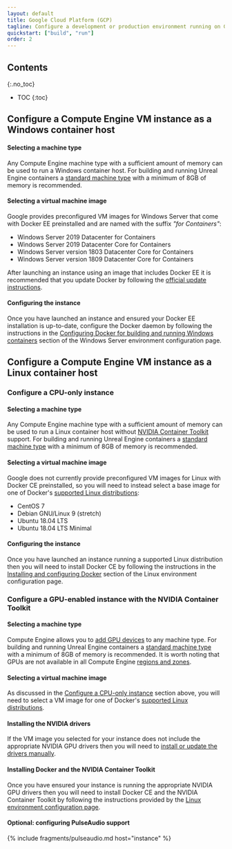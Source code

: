 ```yaml
---
layout: default
title: Google Cloud Platform (GCP)
tagline: Configure a development or production environment running on GCP.
quickstart: ["build", "run"]
order: 2
---
```


## Contents
{:.no_toc}

* TOC
{:toc}


## Configure a Compute Engine VM instance as a Windows container host

#### Selecting a machine type

Any Compute Engine machine type with a sufficient amount of memory can be used to run a Windows container host. For building and running Unreal Engine containers a [standard machine type](https://cloud.google.com/compute/docs/machine-types#standard_machine_types) with a minimum of 8GB of memory is recommended.

#### Selecting a virtual machine image

Google provides preconfigured VM images for Windows Server that come with Docker EE preinstalled and are named with the suffix *"for Containers"*:

- Windows Server 2019 Datacenter for Containers
- Windows Server 2019 Datacenter Core for Containers
- Windows Server version 1803 Datacenter Core for Containers
- Windows Server version 1809 Datacenter Core for Containers

After launching an instance using an image that includes Docker EE it is recommended that you update Docker by following the [official update instructions](https://docs.docker.com/install/windows/docker-ee/#update-docker-engine---enterprise).

#### Configuring the instance

Once you have launched an instance and ensured your Docker EE installation is up-to-date, configure the Docker daemon by following the instructions in the [Configuring Docker for building and running Windows containers](./local-windows-server#configuring-docker-for-building-and-running-windows-containers) section of the Windows Server environment configuration page.


## Configure a Compute Engine VM instance as a Linux container host

### Configure a CPU-only instance

#### Selecting a machine type

Any Compute Engine machine type with a sufficient amount of memory can be used to run a Linux container host without [NVIDIA Container Toolkit](../concepts/nvidia-docker) support. For building and running Unreal Engine containers a [standard machine type](https://cloud.google.com/compute/docs/machine-types#standard_machine_types) with a minimum of 8GB of memory is recommended.

#### Selecting a virtual machine image

Google does not currently provide preconfigured VM images for Linux with Docker CE preinstalled, so you will need to instead select a base image for one of Docker's [supported Linux distributions](https://docs.docker.com/install/#supported-platforms):

- CentOS 7
- Debian GNU/Linux 9 (stretch)
- Ubuntu 18.04 LTS
- Ubuntu 18.04 LTS Minimal

#### Configuring the instance

Once you have launched an instance running a supported Linux distribution then you will need to install Docker CE by following the instructions in the [Installing and configuring Docker](./local-linux#installing-and-configuring-docker) section of the Linux environment configuration page.

### Configure a GPU-enabled instance with the NVIDIA Container Toolkit

#### Selecting a machine type

Compute Engine allows you to [add GPU devices](https://cloud.google.com/compute/docs/gpus/add-gpus) to any machine type. For building and running Unreal Engine containers a [standard machine type](https://cloud.google.com/compute/docs/machine-types#standard_machine_types) with a minimum of 8GB of memory is recommended. It is worth noting that GPUs are not available in all Compute Engine [regions and zones](https://cloud.google.com/compute/docs/regions-zones/).

#### Selecting a virtual machine image

As discussed in the [Configure a CPU-only instance](#configure-a-cpu-only-instance) section above, you will need to select a VM image for one of Docker's [supported Linux distributions](https://docs.docker.com/install/#supported-platforms).

#### Installing the NVIDIA drivers

If the VM image you selected for your instance does not include the appropriate NVIDIA GPU drivers then you will need to [install or update the drivers manually](https://cloud.google.com/compute/docs/gpus/add-gpus#install-gpu-driver).

#### Installing Docker and the NVIDIA Container Toolkit

Once you have ensured your instance is running the appropriate NVIDIA GPU drivers then you will need to install Docker CE and the NVIDIA Container Toolkit by following the instructions provided by the [Linux environment configuration page](./local-linux).

#### Optional: configuring PulseAudio support

{% include fragments/pulseaudio.md host="instance" %}
